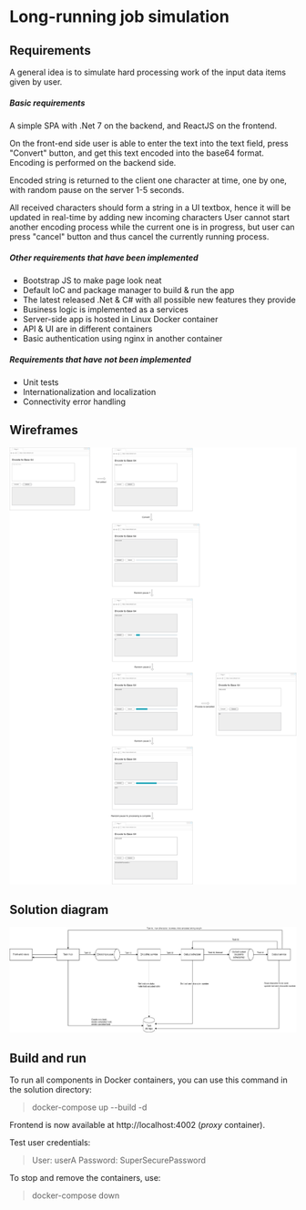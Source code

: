 ﻿# Long-running job simulation

## Requirements

A general idea is to simulate hard processing work of the input data items given by user.

##### Basic requirements

A simple SPA with .Net 7 on the backend, and ReactJS on the frontend.

On the front-end side user is able to enter the text into the text field, press "Convert" button, and get this text encoded into the base64 format. Encoding is performed on the backend side. 

Encoded string is returned to the client one character at time, one by one, with random pause on the server 1-5 seconds.

All received characters should form a string in a UI textbox, hence it will be updated in real-time by adding new incoming characters
User cannot start another encoding process while the current one is in progress, but user can press "cancel" button and thus cancel the currently running process.

##### Other requirements that have been implemented
 
- Bootstrap JS to make page look neat
- Default IoC and package manager to build & run the app
- The latest released .Net & C# with all possible new features they provide
- Business logic is implemented as a services
- Server-side app is hosted in Linux Docker container
- API & UI are in different containers
- Basic authentication using nginx in another container

##### Requirements that have _not_ been implemented

- Unit tests
- Internationalization and localization
- Connectivity error handling

## Wireframes

![Hard processing simulator UI](https://github.com/mklimkovich/HardProcessingSimulator/blob/develop/docs/Documentation-Wireframes.jpg "Hard processing simulator UI")

## Solution diagram

![Solution diagram](https://github.com/mklimkovich/HardProcessingSimulator/blob/develop/docs/Documentation-Architecture.jpg "Hard processing simulator solution diagram")

## Build and run

To run all components in Docker containers, you can use this command in the solution directory:

>docker-compose up --build -d

Frontend is now available at http://localhost:4002 (_proxy_ container).

Test user credentials:

>User:     userA
>Password: SuperSecurePassword

To stop and remove the containers, use:

>docker-compose down
